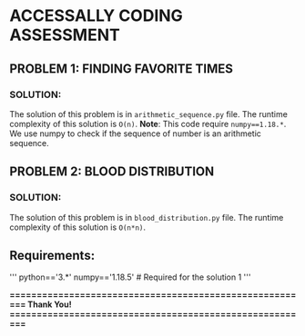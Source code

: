 # ACCESSALLY CODING ASSESSMENT
## PROBLEM 1: FINDING FAVORITE TIMES
### SOLUTION:
The solution of this problem is in `arithmetic_sequence.py` file. The runtime complexity of this solution is `O(n)`.
**Note**: This code require `numpy==1.18.*`. We use numpy to check if the sequence of number is an arithmetic sequence.
## PROBLEM 2: BLOOD DISTRIBUTION
### SOLUTION:
The solution of this problem is in `blood_distribution.py` file. The runtime complexity of this solution is `O(n*n)`.

## Requirements:
'''
python=='3.*'
numpy=='1.18.5' # Required for the solution 1
'''

**======================================================== Thank You! ========================================================**